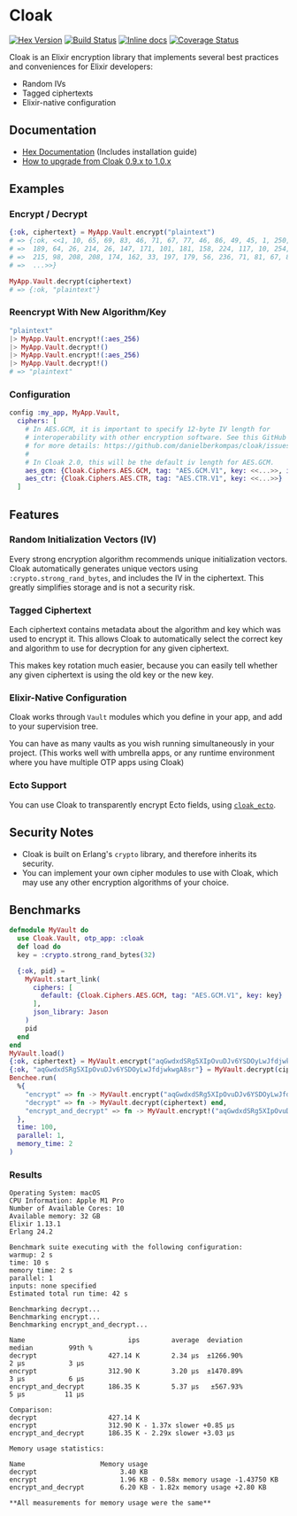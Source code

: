 Cloak
======

[![Hex Version](http://img.shields.io/hexpm/v/cloak.svg)](https://hex.pm/packages/cloak)
[![Build Status](https://danielberkompas.semaphoreci.com/badges/cloak/branches/master.svg?style=shields)](https://danielberkompas.semaphoreci.com/projects/cloak)
[![Inline docs](http://inch-ci.org/github/danielberkompas/cloak.svg?branch=master)](http://inch-ci.org/github/danielberkompas/cloak)
[![Coverage Status](https://coveralls.io/repos/github/danielberkompas/cloak/badge.svg?branch=migrate)](https://coveralls.io/github/danielberkompas/cloak?branch=migrate)

Cloak is an Elixir encryption library that implements several best practices
and conveniences for Elixir developers:

- Random IVs
- Tagged ciphertexts
- Elixir-native configuration

## Documentation

- [Hex Documentation](https://hexdocs.pm/cloak) (Includes installation guide)
- [How to upgrade from Cloak 0.9.x to 1.0.x](https://hexdocs.pm/cloak/0-9-x_to_1-0-x.html)

## Examples

### Encrypt / Decrypt

```elixir
{:ok, ciphertext} = MyApp.Vault.encrypt("plaintext")
# => {:ok, <<1, 10, 65, 69, 83, 46, 71, 67, 77, 46, 86, 49, 45, 1, 250, 221,
# =>  189, 64, 26, 214, 26, 147, 171, 101, 181, 158, 224, 117, 10, 254, 140, 207,
# =>  215, 98, 208, 208, 174, 162, 33, 197, 179, 56, 236, 71, 81, 67, 85, 229,
# =>  ...>>}

MyApp.Vault.decrypt(ciphertext)
# => {:ok, "plaintext"}
```

### Reencrypt With New Algorithm/Key

```elixir
"plaintext"
|> MyApp.Vault.encrypt!(:aes_256)
|> MyApp.Vault.decrypt!()
|> MyApp.Vault.encrypt!(:aes_256)
|> MyApp.Vault.decrypt!()
# => "plaintext"
```

### Configuration

```elixir
config :my_app, MyApp.Vault,
  ciphers: [
    # In AES.GCM, it is important to specify 12-byte IV length for
    # interoperability with other encryption software. See this GitHub issue
    # for more details: https://github.com/danielberkompas/cloak/issues/93
    #
    # In Cloak 2.0, this will be the default iv length for AES.GCM.
    aes_gcm: {Cloak.Ciphers.AES.GCM, tag: "AES.GCM.V1", key: <<...>>, iv_length: 12},
    aes_ctr: {Cloak.Ciphers.AES.CTR, tag: "AES.CTR.V1", key: <<...>>}
  ]
```

## Features

### Random Initialization Vectors (IV)

Every strong encryption algorithm recommends unique initialization vectors.
Cloak automatically generates unique vectors using
`:crypto.strong_rand_bytes`, and includes the IV in the ciphertext.
This greatly simplifies storage and is not a security risk.

### Tagged Ciphertext

Each ciphertext contains metadata about the algorithm and key which was used
to encrypt it. This allows Cloak to automatically select the correct key and
algorithm to use for decryption for any given ciphertext.

This makes key rotation much easier, because you can easily tell whether any
given ciphertext is using the old key or the new key.

### Elixir-Native Configuration

Cloak works through `Vault` modules which you define in your app, and add
to your supervision tree.

You can have as many vaults as you wish running simultaneously in your
project. (This works well with umbrella apps, or any runtime environment
where you have multiple OTP apps using Cloak)

### Ecto Support

You can use Cloak to transparently encrypt Ecto fields, using
[`cloak_ecto`](https://hex.pm/packages/cloak_ecto).

## Security Notes

- Cloak is built on Erlang's `crypto` library, and therefore inherits its security.
- You can implement your own cipher modules to use with Cloak, which may use any other encryption algorithms of your choice.

## Benchmarks

```elixir
defmodule MyVault do
  use Cloak.Vault, otp_app: :cloak
  def load do
  key = :crypto.strong_rand_bytes(32)

  {:ok, pid} =
    MyVault.start_link(
      ciphers: [
        default: {Cloak.Ciphers.AES.GCM, tag: "AES.GCM.V1", key: key}
      ],
      json_library: Jason
    )
    pid
  end
end
MyVault.load()
{:ok, ciphertext} = MyVault.encrypt("aqGwdxdSRg5XIpOvuDJv6YSDOyLwJfdjwkwgA8sr")
{:ok, "aqGwdxdSRg5XIpOvuDJv6YSDOyLwJfdjwkwgA8sr"} = MyVault.decrypt(ciphertext)
Benchee.run(
  %{
    "encrypt" => fn -> MyVault.encrypt("aqGwdxdSRg5XIpOvuDJv6YSDOyLwJfdjwkwgA8sr") end,
    "decrypt" => fn -> MyVault.decrypt(ciphertext) end,
    "encrypt_and_decrypt" => fn -> MyVault.encrypt!("aqGwdxdSRg5XIpOvuDJv6YSDOyLwJfdjwkwgA8sr")|> MyVault.decrypt!() end,
  },
  time: 100,
  parallel: 1,
  memory_time: 2
)
```
### Results
```
Operating System: macOS
CPU Information: Apple M1 Pro
Number of Available Cores: 10
Available memory: 32 GB
Elixir 1.13.1
Erlang 24.2

Benchmark suite executing with the following configuration:
warmup: 2 s
time: 10 s
memory time: 2 s
parallel: 1
inputs: none specified
Estimated total run time: 42 s

Benchmarking decrypt...
Benchmarking encrypt...
Benchmarking encrypt_and_decrypt...

Name                          ips        average  deviation         median         99th %
decrypt                  427.14 K        2.34 μs  ±1266.90%           2 μs           3 μs
encrypt                  312.90 K        3.20 μs  ±1470.89%           3 μs           6 μs
encrypt_and_decrypt      186.35 K        5.37 μs   ±567.93%           5 μs          11 μs

Comparison:
decrypt                  427.14 K
encrypt                  312.90 K - 1.37x slower +0.85 μs
encrypt_and_decrypt      186.35 K - 2.29x slower +3.03 μs

Memory usage statistics:

Name                   Memory usage
decrypt                     3.40 KB
encrypt                     1.96 KB - 0.58x memory usage -1.43750 KB
encrypt_and_decrypt         6.20 KB - 1.82x memory usage +2.80 KB

**All measurements for memory usage were the same**
```
